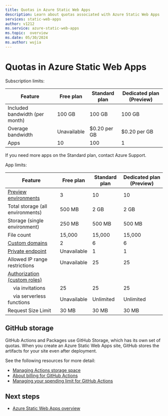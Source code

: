 ```yaml
---
title: Quotas in Azure Static Web Apps
description: Learn about quotas associated with Azure Static Web Apps
services: static-web-apps
author: v1212
ms.service: azure-static-web-apps
ms.topic:  overview
ms.date: 05/30/2024
ms.author: wujia
---
```


# Quotas in Azure Static Web Apps

Subscription limits:

| Feature                             | Free plan   | Standard plan | Dedicated plan (Preview) |
|-------------------------------------|-------------|---------------|--------------------------|
| Included bandwidth (per month)      | 100 GB      | 100 GB        | 100 GB                   |
| Overage bandwidth                   | Unavailable | $0.20 per GB  | $0.20 per GB             |
| Apps                                | 10          | 100           | 1                        |

If you need more apps on the Standard plan, contact Azure Support.

App limits:

| Feature                             | Free plan   | Standard plan | Dedicated plan (Preview) |
|-------------------------------------|-------------|---------------|--------------------------|
| [Preview environments][3]           | 3           | 10            | 10                       |
| Total storage (all environments)    | 500 MB      | 2 GB          | 2 GB                     |
| Storage (single environment)        | 250 MB      | 500 MB        | 500 MB                   |
| File count                          | 15,000      | 15,000        | 15,000                   |
| [Custom domains][1]                 | 2           | 6             | 6                        |
| [Private endpoint][4]               | Unavailable | 1             | 1                        |
| Allowed IP range restrictions       | Unavailable | 25            | 25                       |
| [Authorization (custom roles)][2]   |             |               |                          |
| &nbsp;&nbsp;&nbsp;&nbsp;via invitations | 25 | 25 | 25 |
| &nbsp;&nbsp;&nbsp;&nbsp;via serverless functions | Unavailable | Unlimited | Unlimited |
| Request Size Limit                  | 30 MB       | 30 MB         | 30 MB                    |

## GitHub storage

GitHub Actions and Packages use GitHub Storage, which has its own set of quotas. When you create an Azure Static Web Apps site, GitHub stores the artifacts for your site even after deployment.

See the following resources for more detail:

- [Managing Actions storage space](https://github.community/t5/GitHub-Actions/Managing-Actions-storage-space/td-p/38944)
- [About billing for GitHub Actions](https://help.github.com/github/setting-up-and-managing-billing-and-payments-on-github/about-billing-for-github-actions#about-billing-for-github-actions)
- [Managing your spending limit for GitHub Actions](https://help.github.com/github/setting-up-and-managing-billing-and-payments-on-github/managing-your-spending-limit-for-github-actions)

## Next steps

- [Azure Static Web Apps overview](overview.md)

<!-- Links -->
[1]: custom-domain.md
[2]: authentication-custom.md#manage-roles
[3]: preview-environments.md
[4]: private-endpoint.md
